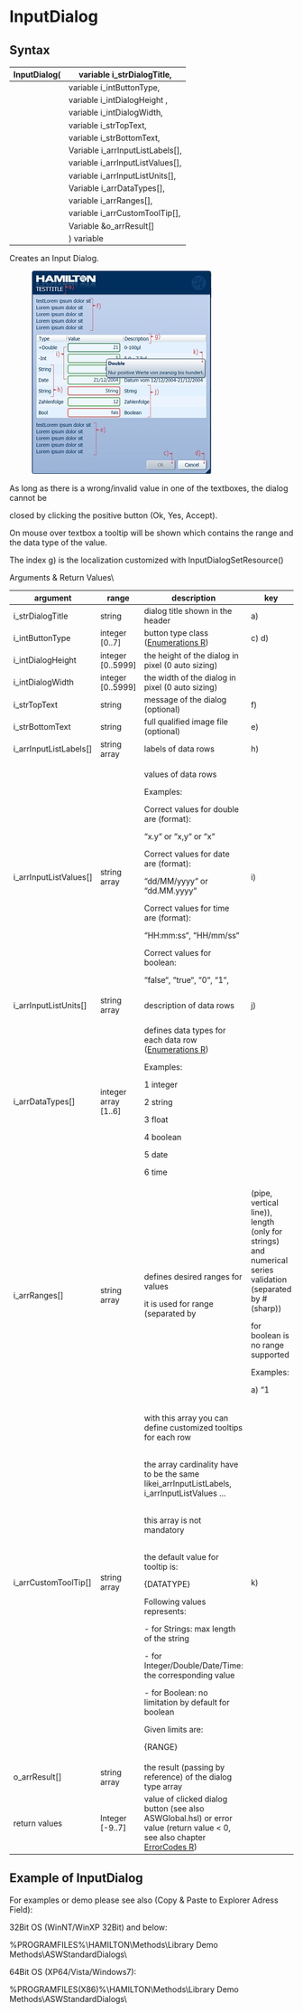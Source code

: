 # InputDialog

## Syntax

| InputDialog( | variable i\_strDialogTitle,        |
| ------------ | ---------------------------------- |
|              | variable i\_intButtonType,         |
|              | variable i\_intDialogHeight ,      |
|              | variable i\_intDialogWidth,        |
|              | variable i\_strTopText,            |
|              | variable i\_strBottomText,         |
|              | Variable i\_arrInputListLabels\[], |
|              | variable i\_arrInputListValues\[], |
|              | variable i\_arrInputListUnits\[],  |
|              | Variable i\_arrDataTypes\[],       |
|              | variable i\_arrRanges\[],          |
|              | variable i\_arrCustomToolTip\[],   |
|              | Variable \&o\_arrResult\[]         |
|              | ) variable                         |

Creates an Input Dialog.

<figure><img src="../../../../.gitbook/assets/image (5) (1) (1) (1) (1).png" alt=""><figcaption></figcaption></figure>

As long as there is a wrong/invalid value in one of the textboxes, the dialog cannot be

closed by clicking the positive button (Ok, Yes, Accept).

On mouse over textbox a tooltip will be shown which contains the range and the data type of the value.

The index g) is the localization customized with InputDialogSetResource()

Arguments & Return Values\



| argument                 | range                 | description                                                                                                                                                                                                                                                                                                                                                                                                                                                                                                                                                                                                                                                                                                                                                                                                                                                                                                                                                                                                                                                | key   |
| ------------------------ | --------------------- | ---------------------------------------------------------------------------------------------------------------------------------------------------------------------------------------------------------------------------------------------------------------------------------------------------------------------------------------------------------------------------------------------------------------------------------------------------------------------------------------------------------------------------------------------------------------------------------------------------------------------------------------------------------------------------------------------------------------------------------------------------------------------------------------------------------------------------------------------------------------------------------------------------------------------------------------------------------------------------------------------------------------------------------------------------------- | ----- |
| i\_strDialogTitle        | string                | dialog title shown in the header                                                                                                                                                                                                                                                                                                                                                                                                                                                                                                                                                                                                                                                                                                                                                                                                                                                                                                                                                                                                                           | a)    |
| i\_intButtonType         | integer \[0..7]       | button type class ([Enumerations R](chm://9c15f7be7941d7f53742b745f35e8edc/Enums.htm))                                                                                                                                                                                                                                                                                                                                                                                                                                                                                                                                                                                                                                                                                                                                                                                                                                                                                                                                                                     | c) d) |
| i\_intDialogHeight       | integer \[0..5999]    | the height of the dialog in pixel (0 auto sizing)                                                                                                                                                                                                                                                                                                                                                                                                                                                                                                                                                                                                                                                                                                                                                                                                                                                                                                                                                                                                          |       |
| i\_intDialogWidth        | integer \[0..5999]    | the width of the dialog in pixel (0 auto sizing)                                                                                                                                                                                                                                                                                                                                                                                                                                                                                                                                                                                                                                                                                                                                                                                                                                                                                                                                                                                                           |       |
| i\_strTopText            | string                | message of the dialog (optional)                                                                                                                                                                                                                                                                                                                                                                                                                                                                                                                                                                                                                                                                                                                                                                                                                                                                                                                                                                                                                           | f)    |
| i\_strBottomText         | string                | full qualified image file (optional)                                                                                                                                                                                                                                                                                                                                                                                                                                                                                                                                                                                                                                                                                                                                                                                                                                                                                                                                                                                                                       | e)    |
| i\_arrInputListLabels\[] | string array          | labels of data rows                                                                                                                                                                                                                                                                                                                                                                                                                                                                                                                                                                                                                                                                                                                                                                                                                                                                                                                                                                                                                                        | h)    |
| i\_arrInputListValues\[] | string array          | <p>values of data rows</p><p>Examples:</p><p>Correct values for double are (format):</p><p>            “x.y“ or “x,y“ or “x“</p><p> </p><p>Correct values for date are (format):</p><p>                “dd/MM/yyyy“ or “dd.MM.yyyy“</p><p> </p><p>Correct values for time are (format):</p><p>                “HH:mm:ss“, “HH/mm/ss“</p><p> </p><p>Correct values for boolean:</p><p>                “false“, “true“, “0“, “1“,</p>                                                                                                                                                                                                                                                                                                                                                                                                                                                                                                                                                                                                                        | i)    |
| i\_arrInputListUnits\[]  | string array          | description of data rows                                                                                                                                                                                                                                                                                                                                                                                                                                                                                                                                                                                                                                                                                                                                                                                                                                                                                                                                                                                                                                   | j)    |
| i\_arrDataTypes\[]       | integer array \[1..6] | <p>defines data types for each data row (<a href="chm://9c15f7be7941d7f53742b745f35e8edc/Enums.htm">Enumerations R</a>)</p><p>Examples:</p><p>                1              integer</p><p>                2              string</p><p>                3              float</p><p>                4              boolean</p><p>                5              date</p><p>                6              time </p>                                                                                                                                                                                                                                                                                                                                                                                                                                                                                                                                                                                                                                          |       |
| i\_arrRanges\[]          | string array          | <p>defines desired ranges for values</p><p>it is used for range (separated by | (pipe, vertical line)), length (only for strings) and numerical series validation (separated by # (sharp))</p><p>for boolean is no range supported</p><p> </p><p>Examples:</p><p>a)     “1|5“ (integer 1-5 or string lengths from 1-5)</p><p>b)     “-20,5|100,0“   or “-20.5|100.0“ (float -20.5 – 100.0)</p><p>c)     “12/12/2011|21/12/2011“ (date from …)</p><p>d)     “2#5#7“  (integer: allowed values are 2 or 5 or 7) </p><p>e)     “2#5#7“  (string: allowed string lengths are 2 or 5 or 7)</p><p>f)      “2.1#2.3#2.4“ (double: only these values are allowed)</p><p> </p><p>Hint: The pipe symbol can be found (only Windows):</p><p> </p><p>                DE keyboard layout:             ALT GR + ></p><p> </p><p>                CH keyboard layout:             ALT GR + 7 (NOT 1) </p><p> </p><p>                US keyboard layout:             SHIFT + \ </p><p> </p><p>                Other keyboard layout:        ALT GR + W </p><p> </p><p> </p> |       |
| i\_arrCustomToolTip\[]   | string array          | <p>with this array you can define customized tooltips for each row</p><p><br>the array cardinality have to be the same likei_arrInputListLabels, i_arrInputListValues …</p><p><br>this array is not mandatory</p><p><br>the default value for tooltip is:</p><p> </p><p>{DATATYPE}</p><p>Following values represents:</p><p>- for Strings: max length of the string</p><p>- for Integer/Double/Date/Time: the corresponding value</p><p>- for Boolean: no limitation by default for boolean</p><p>Given limits are:</p><p>{RANGE}</p>                                                                                                                                                                                                                                                                                                                                                                                                                                                                                                                      | k)    |
| o\_arrResult\[]          | string array          | the result (passing by reference) of the dialog type array                                                                                                                                                                                                                                                                                                                                                                                                                                                                                                                                                                                                                                                                                                                                                                                                                                                                                                                                                                                                 |       |
| return values            | Integer \[-9..7]      | value of clicked dialog button (see also ASWGlobal.hsl) or error value (return value < 0, see also chapter [ErrorCodes R](chm://9c15f7be7941d7f53742b745f35e8edc/Errors.htm))                                                                                                                                                                                                                                                                                                                                                                                                                                                                                                                                                                                                                                                                                                                                                                                                                                                                              |       |

&#x20;

## &#x20;Example of InputDialog

&#x20;

For examples or demo please see also (Copy & Paste to Explorer Adress Field):

&#x20;

32Bit OS (WinNT/WinXP 32Bit) and below:&#x20;

%PROGRAMFILES%\HAMILTON\Methods\Library Demo Methods\ASWStandardDialogs\\

&#x20;

64Bit OS (XP64/Vista/Windows7):&#x20;

%PROGRAMFILES(X86)%\HAMILTON\Methods\Library Demo Methods\ASWStandardDialogs\\
